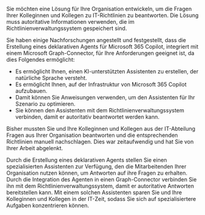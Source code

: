 Sie möchten eine Lösung für Ihre Organisation entwickeln, um die Fragen Ihrer Kolleginnen und Kollegen zu IT-Richtlinien zu beantworten. Die Lösung muss autoritative Informationen verwenden, die im Richtlinienverwaltungssystem gespeichert sind.

Sie haben einige Nachforschungen angestellt und festgestellt, dass die Erstellung eines deklarativen Agents für Microsoft 365 Copilot, integriert mit einem Microsoft Graph-Connector, für Ihre Anforderungen geeignet ist, da dies Folgendes ermöglicht:

- Es ermöglicht Ihnen, einen KI-unterstützten Assistenten zu erstellen, der natürliche Sprache versteht.
- Es ermöglicht Ihnen, auf der Infrastruktur von Microsoft 365 Copilot aufzubauen.
- Damit können Sie Anweisungen verwenden, um den Assistenten für Ihr Szenario zu optimieren.
- Sie können den Assistenten mit dem Richtlinienverwaltungssystem verbinden, damit er autoritativ beantwortet werden kann.

Bisher mussten Sie und Ihre Kolleginnen und Kollegen aus der IT-Abteilung Fragen aus Ihrer Organisation beantworten und die entsprechenden Richtlinien manuell nachschlagen. Dies war zeitaufwendig und hat Sie von Ihrer Arbeit abgelenkt.

Durch die Erstellung eines deklarativen Agents stellen Sie einen spezialisierten Assistenten zur Verfügung, den die Mitarbeitenden Ihrer Organisation nutzen können, um Antworten auf ihre Fragen zu erhalten. Durch die Integration des Agenten in einen Graph-Connector verbinden Sie ihn mit dem Richtlinienverwaltungssystem, damit er autoritative Antworten bereitstellen kann. Mit einem solchen Assistenten sparen Sie und Ihre Kolleginnen und Kollegen in der IT-Zeit, sodass Sie sich auf spezialisiertere Aufgaben konzentrieren können.
